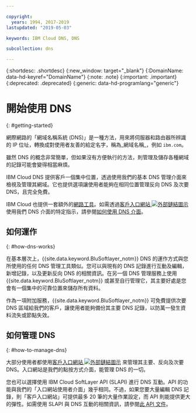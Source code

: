 ```yaml
---

copyright:
  years: 1994, 2017-2019
lastupdated: "2019-05-03"

keywords: IBM Cloud DNS, DNS

subcollection: dns

---
```


{:shortdesc: .shortdesc}
{:new_window: target="_blank"}
{:DomainName: data-hd-keyref="DomainName"}
{:note: .note}
{:important: .important}
{:deprecated: .deprecated}
{:generic: data-hd-programlang="generic"}

# 開始使用 DNS 
{: #getting-started}

網際網路的「網域名稱系統 (DNS)」是一種方法，用來將伺服器和路由器所辨識的 IP 位址，轉換成對使用者友善的給定名字，稱為_網域名稱_，例如 `ibm.com`。

雖然 DNS 的概念非常簡單，但如果沒有方便執行的方法，則管理及儲存各種網域的記錄可能會變得相當麻煩。

IBM Cloud DNS 提供客戶一個集中位置，透過使用我們的基本 DNS 管理介面來檢視及管理其網域。它也提供選項讓使用者能夠在相同位置管理反向 DNS 及次要 DNS，且完全免費。

IBM Cloud 也提供一套額外的[網路工具](/docs/infrastructure/network-tools?topic=network-tools-gettingstarted-with-network-tools#gettingstarted-with-network-tools)。如需透過[客戶入口網站 ![外部鏈結圖示](../../icons/launch-glyph.svg "外部鏈結圖示")](https://{DomainName}/) 使用我們 DNS 介面的特定指示，請參閱[如何使用 DNS 介面](/docs/infrastructure/dns?topic=dns-how-to-use-the-dns-interface)。

## 如何運作
{: #how-dns-works}

在基本層次上，{{site.data.keyword.BluSoftlayer_notm}} DNS 的運作方式與您所使用的任何 DNS 管理工具類似。您可以與現有的 DNS 記錄進行互動及編輯，新增記錄，以及更新反向 DNS 的相關資訊。在另一個 DNS 管理服務上使用 {{site.data.keyword.BluSoftlayer_notm}} 或甚至自行管理它，其主要好處是您會有一個集中的可靠位置來儲存所有資料。

作為一項附加服務，{{site.data.keyword.BluSoftlayer_notm}} 可免費提供次要 DNS 區域給我們的客戶，讓使用者能夠備份其主要 DNS 記錄，以防萬一發生資料流失或節點失效。

## 如何管理 DNS
{: #how-to-manage-dns}

大部分使用者都使用[客戶入口網站 ![外部鏈結圖示](../../icons/launch-glyph.svg "外部鏈結圖示")](https://{DomainName}/) 來管理其主要、反向及次要 DNS。入口網站是我們的點按方式介面，能管理 DNS 的一切。

您也可以選擇使用 IBM Cloud SoftLayer API (SLAPI) 進行 DNS 互動。API 的功能與我們的「入口網站使用者介面」幾乎相同。不過，如果您要大量編輯 DNS 記錄，則「客戶入口網站」可提供最多 20 筆的大量作業設定，而 API 則能提供更大的彈性。如需使用 SLAPI 與 DNS 互動的相關資訊，請參閱[此 API 文件](/docs/infrastructure/dns?topic=dns-getting-started-with-the-dns-api#getting-started-with-the-dns-api)。


